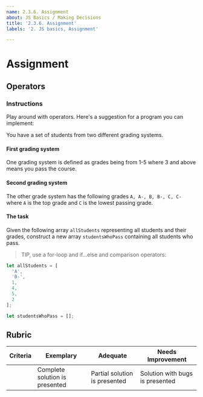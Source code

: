 ```yaml
---
name: 2.3.6. Assignment
about: JS Basics / Making Decisions
title: '2.3.6. Assignment'
labels: '2. JS basics, Assignment'

---
```

# Assignment 

## Operators

### Instructions

Play around with operators. Here's a suggestion for a program you can implement:

You have a set of students from two different grading systems.

#### First grading system

One grading system is defined as grades being from 1-5 where 3 and above means you pass the course.

#### Second grading system

The other grade system has the following grades `A, A-, B, B-, C, C-` where `A` is the top grade and `C` is the lowest passing grade.

#### The task

Given the following array `allStudents` representing all students and their grades, construct a new array `studentsWhoPass` containing all students who pass.

> TIP, use a for-loop and if...else and comparison operators:

```javascript
let allStudents = [
  'A',
  'B-',
  1,
  4,
  5,
  2
];

let studentsWhoPass = [];
```

## Rubric

| Criteria | Exemplary                      | Adequate                      | Needs Improvement               |
| -------- | ------------------------------ | ----------------------------- | ------------------------------- |
|          | Complete solution is presented | Partial solution is presented | Solution with bugs is presented |
